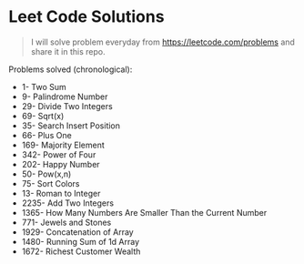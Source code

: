 # Leet Code Solutions

>I will solve problem everyday from https://leetcode.com/problems  and share it in this repo.

Problems solved (chronological):

- 1- Two Sum
- 9- Palindrome Number
- 29- Divide Two Integers
- 69- Sqrt(x)
- 35- Search Insert Position
- 66- Plus One
- 169- Majority Element
- 342- Power of Four
- 202- Happy Number
- 50- Pow(x,n)
- 75- Sort Colors
- 13- Roman to Integer
- 2235- Add Two Integers
- 1365- How Many Numbers Are Smaller Than the Current Number
- 771- Jewels and Stones
- 1929- Concatenation of Array
- 1480- Running Sum of 1d Array
- 1672- Richest Customer Wealth